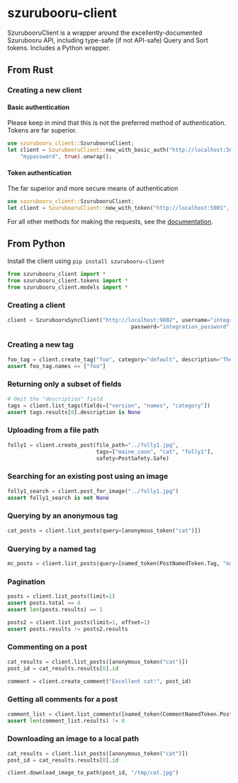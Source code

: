 # szurubooru-client

SzurubooruClient is a wrapper around the excellently-documented Szurubooru API,
including type-safe (if not API-safe) Query and Sort tokens. Includes a Python wrapper.

## From Rust

### Creating a new client

#### Basic authentication
Please keep in mind that this is not the preferred method of authentication. Tokens
are far superior.

```rust
use szurubooru_client::SzurubooruClient;
let client = SzurubooruClient::new_with_basic_auth("http://localhost:5001", "myuser",
    "mypassword", true).unwrap();
```

#### Token authentication
The far superior and more secure means of authentication

```rust
use szurubooru_client::SzurubooruClient;
let client = SzurubooruClient::new_with_token("http://localhost:5001", "myuser", "sz-123456", true).unwrap();
```

For all other methods for making the requests, see the [documentation](https://docs.rs/szurubooru-client/latest).

## From Python

Install the client using `pip install szurubooru-client`

```python
from szurubooru_client import *
from szurubooru_client.tokens import *
from szurubooru_client.models import *
```

### Creating a client


```python
client = SzurubooruSyncClient("http://localhost:9802", username="integration_user",
                                       password="integration_password", allow_insecure=True)
```

### Creating a new tag


```python
foo_tag = client.create_tag("foo", category="default", description="The foo tag")
assert foo_tag.names == ["foo"]
```

### Returning only a subset of fields


```python
# Omit the "description" field
tags = client.list_tags(fields=["version", "names", "category"])
assert tags.results[0].description is None
```

### Uploading from a file path


```python
folly1 = client.create_post(file_path="../folly1.jpg",
                            tags=["maine_coon", "cat", "folly1"],
                            safety=PostSafety.Safe)
```

### Searching for an existing post using an image


```python
folly1_search = client.post_for_image("../folly1.jpg")
assert folly1_search is not None
```

### Querying by an anonymous tag


```python
cat_posts = client.list_posts(query=[anonymous_token("cat")])
```

### Querying by a named tag


```python
mc_posts = client.list_posts(query=[named_token(PostNamedToken.Tag, "maine_coon")])
```

### Pagination


```python
posts = client.list_posts(limit=1)
assert posts.total == 4
assert len(posts.results) == 1

posts2 = client.list_posts(limit=1, offset=1)
assert posts.results != posts2.results
```

### Commenting on a post


```python
cat_results = client.list_posts([anonymous_token("cat")])
post_id = cat_results.results[0].id

comment = client.create_comment("Excellent cat!", post_id)
```

### Getting all comments for a post


```python
comment_list = client.list_comments([named_token(CommentNamedToken.Post, post_id)])
assert len(comment_list.results) != 0
```

### Downloading an image to a local path


```python
cat_results = client.list_posts([anonymous_token("cat")])
post_id = cat_results.results[0].id

client.download_image_to_path(post_id, "/tmp/cat.jpg")
```
